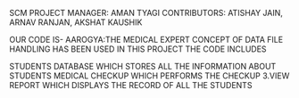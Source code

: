 SCM PROJECT MANAGER: AMAN TYAGI CONTRIBUTORS: ATISHAY JAIN, ARNAV RANJAN, AKSHAT KAUSHIK

OUR CODE IS- AAROGYA:THE MEDICAL EXPERT CONCEPT OF DATA FILE HANDLING HAS BEEN USED IN THIS PROJECT THE CODE INCLUDES

STUDENTS DATABASE WHICH STORES ALL THE INFORMATION ABOUT STUDENTS
MEDICAL CHECKUP WHICH PERFORMS THE CHECKUP 3.VIEW REPORT WHICH DISPLAYS THE RECORD OF ALL THE STUDENTS
